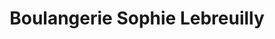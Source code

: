 ---
title: "Boulangerie Sophie Lebreuilly"
url: /montelimar/boulangerie-sophie-lebreuilly/
shop: Bäckerei
---